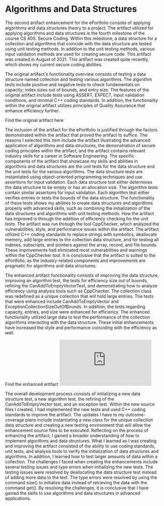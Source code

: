 # Algorithms and Data Structures

The second artifact enhancement for the ePortfolio consists of applying algorithms and data structures theory to a project. The artifact utilized for applying algorithms and data structures is the fourth milestone of the course CS 405: Secure Coding. Within this milestone, a data structure for a collection and algorithms that coincide with the data structure are tested using unit testing methods. In addition to the unit testing methods, various input validation methods are used for creating secure code. This artifact was created in August of 2021. This artifact was created quite recently, which shows my current secure coding abilities.

The original artifact's functionality overview consists of testing a data structure named collection and testing various algorithms. The algorithm tests include positive and negative tests to check fundamentals on capacity; index sizes out of bounds, and entry size. The features of the original artifact include tests using ASSERT, EXPECT, input validation conditions, and minimal C++ coding standards. In addition, the functionality within the original artifact utilizes principles of Quality Assurance that enhance efficiency further. 

Find the original artifact here


The inclusion of the artifact for the ePortfolio is justified through the factors demonstrated within the artifact that proved the artifact to suffice. The reasons I selected this item include the artifact illustrating the advanced application of algorithms and data structures, the demonstration of secure coding principles within the artifact, and the artifact contains relevant industry skills for a career in Software Engineering. The specific components of the artifact that showcase my skills and abilities in algorithms and data structures are the unit tests for the data structure and the unit tests for the various algorithms. The data structure tests are instantiated using object-oriented programming techniques and use assertions for input validation. Each data structure test either determines the data structure to be empty or has an allocation size. The algorithm tests contain similar assertions for input validation. Each algorithm test either verifies entries or tests the bounds of the data structure. The functionality of these tests shows my abilities to create data structures and algorithms properly with advanced skills, such as combining the initialization of the data structures and algorithms with unit testing methods. How the artifact has improved is through the addition of efficiency checking for the unit tests. The artifact was run through the tool CppChecker, which analyzed the vulnerabilities, style, and performance issues within the artifact. The artifact utilized C++ coding standards to replace strings with symbolics, deallocate memory, add large entries to the collection data structure, and for testing all indexes, subscripts, and pointers against the array, record, and file bounds. These improvements had eliminated most vulnerabilities and warnings within the CppChecker tool. It is conclusive that the artifact is suited to the ePortfolio, as the industry-related components and improvements are pragmatic for algorithms and data structures.

The enhanced artifact functionality consists of improving the data structure, improving an algorithm test, the tests for efficiency size out of bounds, refining the CanAddToEmptyVectorTest, and demonstrating how to analyze efficiency using analysis tools such as CppChecker. The collection class was redefined as a unique collection that will hold large entries. The tests that were enhanced include CanAddToEmptyVector and ExceptionCollectionSizeOutOfBounds. In addition, the tests regarding capacity, entries, and size were enhanced for efficiency. The enhanced functionality utilized large data to test the performance of the collection algorithms interacting with the data structure. These initial enhancements have increased the style and performance coinciding with the efficiency as well. 

Find the enhanced artifact ![here.](https://github.com/GalarianRapidash2345/Enhancement-Two/blob/main/EnhancementTest.cpp)

The overall development process consists of initializing a new data structure test, a new algorithm test, the refining of the CanAddToEmptyVector test, and an exception test. Within the new source files I created, I had implemented the new tests and used C++ coding standards to improve the artifact. The updates I have to my outcome-coverage plans include instantiating a new class for the unique collection data structure and creating a new testing environment that will allow the enhancement source files to be executed. Reflecting on the process of enhancing the artifact, I gained a broader understanding of how to implement algorithms and data structures. What I learned as I was creating and improving the artifact consisted of the ability to use coding standards, unit tests, and analysis tools to verify the initialization of data structures and algorithms. In addition, I learned how to test larger amounts of data within a collection. The challenges I faced when creating the enhancements include several testing issues and type errors when initializing the new tests. The testing issues were resolved by deallocating the data structure test instead of adding more data to the test. The type errors were resolved by using the command size() to initialize data instead of retrieving the data with the command get(). By resolving the challenges, it is conclusive that I have gained the skills to use algorithms and data structures in advanced applications. 

